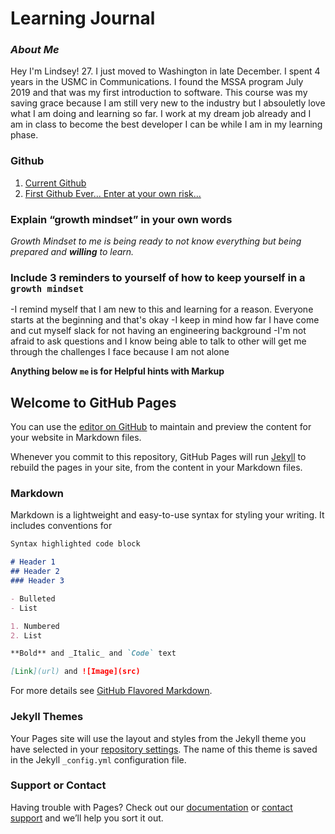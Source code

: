 # Learning Journal


### _About Me_
Hey I'm Lindsey! 27. I just moved to Washington in late December. I spent 4 years in the USMC in Communications. I found the MSSA program July 2019 and that was my first introduction to software. This course was my saving grace because I am still very new to the industry but I absouletly love what I am doing and learning so far. I work at my dream job already and I am in class to become the best developer I can be while I am in my learning phase. 

### **Github**
1. [Current Github](https://github.com/lindseyshepard) 
2. [First Github Ever... Enter at your own risk...](https://github.com/lindseyshepard1) 

### Explain “growth mindset” in your own words
_Growth Mindset to me is being ready to not know everything but being prepared and **willing** to learn._

### Include 3 reminders to yourself of how to keep yourself in a `growth mindset`
-I remind myself that I am new to this and learning for a reason. Everyone starts at the beginning and that's okay
-I keep in mind how far I have come and cut myself slack for not having an engineering background
-I'm not afraid to ask questions and I know being able to talk to other will get me through the challenges I face because I am not alone








**Anything below `me` is for Helpful hints with Markup**

## Welcome to GitHub Pages

You can use the [editor on GitHub](https://github.com/lindseyshepard/learning-journal-repo/edit/master/README.md) to maintain and preview the content for your website in Markdown files.

Whenever you commit to this repository, GitHub Pages will run [Jekyll](https://jekyllrb.com/) to rebuild the pages in your site, from the content in your Markdown files.

### Markdown

Markdown is a lightweight and easy-to-use syntax for styling your writing. It includes conventions for

```markdown
Syntax highlighted code block

# Header 1
## Header 2
### Header 3

- Bulleted
- List

1. Numbered
2. List

**Bold** and _Italic_ and `Code` text

[Link](url) and ![Image](src)
```

For more details see [GitHub Flavored Markdown](https://guides.github.com/features/mastering-markdown/).

### Jekyll Themes

Your Pages site will use the layout and styles from the Jekyll theme you have selected in your [repository settings](https://github.com/lindseyshepard/learning-journal-repo/settings). The name of this theme is saved in the Jekyll `_config.yml` configuration file.

### Support or Contact

Having trouble with Pages? Check out our [documentation](https://help.github.com/categories/github-pages-basics/) or [contact support](https://github.com/contact) and we’ll help you sort it out.
